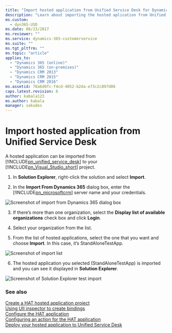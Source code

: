 ```yaml
---
title: "Import hosted application from Unified Service Desk for Dynamics 365 Customer Engagement | MicrosoftDocs"
description: "Learn about importing the hosted aplication from Unified Service Desk."
ms.custom:
  - dyn365-USD
ms.date: 08/23/2017
ms.reviewer: ""
ms.service: dynamics-365-customerservice
ms.suite: ""
ms.tgt_pltfrm: ""
ms.topic: "article"
applies_to: 
  - "Dynamics 365 (online)"
  - "Dynamics 365 (on-premises)"
  - "Dynamics CRM 2013"
  - "Dynamics CRM 2015"
  - "Dynamics CRM 2016"
ms.assetid: 78a6d0fc-f4cd-4052-b2da-e73c2c897d08
caps.latest.revision: 6
author: kabala123
ms.author: kabala
manager: sakudes
---
```

# Import hosted application from Unified Service Desk
A hosted application can be imported from [!INCLUDE[pn_unified_service_desk](../includes/pn-unified-service-desk.md)] to your [!INCLUDE[pn_Visual_Studio_short](../includes/pn-visual-studio-short.md)] project.  
  
1.  In **Solution Explorer**, right-click the solution and select **Import**.  
  
2.  In the **Import From Dynamics 365** dialog box, enter the [!INCLUDE[pn_microsoftcrm](../includes/pn-microsoftcrm.md)] server name and your credentials.  
  
 ![Screenshot of import from Dynamics 365 dialog box](../unified-service-desk/media/usd-import.PNG "Screenshot of import from Dynamics 365 dialog box")  
  
3.  If there’s more than one organization, select the **Display list of available organizations** check box and click **Login**.  
  
4.  Select your organization from the list.  
  
5.  From the list of hosted applications, select the one that you want and choose **Import**. In this case, it’s StandAloneTestApp.  
  
 ![Screenshot of import list](../unified-service-desk/media/usd-hosted-app-list-import.PNG "Screenshot of import list")  
  
6.  The hosted application you selected (StandAloneTestApp) is imported and you can see it displayed in **Solution Explorer**.  
  
 ![Screenshot of Solution Explorer test import](../unified-service-desk/media/usd-import-test.PNG "Screenshot of Solution Explorer test import")  
  
### See also  
 [Create a HAT hosted application project](../unified-service-desk/use-hat-software-factory-create-hosted-application.md#Create)   
 [Using UII inspector to create bindings](../unified-service-desk/use-uii-inspector-create-bindings-hosted-application.md)   
 [Configure the HAT application](../unified-service-desk/configure-hosted-application.md)   
 [Configuring an action for the HAT application](../unified-service-desk/configure-action-hosted-application.md)   
 [Deploy your hosted application to Unified Service Desk](../unified-service-desk/deploy-hosted-application-unified-service-desk.md#deploy)
